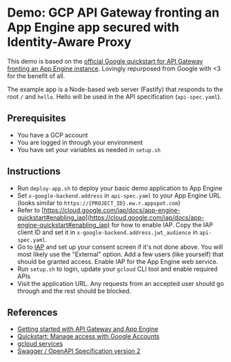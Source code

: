 # Demo: GCP API Gateway fronting an App Engine app secured with Identity-Aware Proxy

This demo is based on the [official Google quickstart for API Gateway fronting an App Engine instance](https://cloud.google.com/api-gateway/docs/get-started-app-engine). Lovingly repurposed from Google with <3 for the benefit of all.

The example app is a Node-based web server (Fastify) that responds to the root `/` and `hello`. Hello will be used in the API specification (`api-spec.yaml`).

## Prerequisites

- You have a GCP account
- You are logged in through your environment
- You have set your variables as needed in `setup.sh`

## Instructions

- Run `deploy-app.sh` to deploy your basic demo application to App Engine
- Set `x-google-backend.address` in `api-spec.yaml` to your App Engine URL (looks similar to `https://{PROJECT_ID}.ew.r.appspot.com`)
- Refer to [https://cloud.google.com/iap/docs/app-engine-quickstart#enabling_iap](https://cloud.google.com/iap/docs/app-engine-quickstart#enabling_iap) for how to enable IAP. Copy the IAP client ID and set it in `x-google-backend.address.jwt_audience` in `api-spec.yaml`.
- Go to [IAP](https://console.cloud.google.com/security/iap) and set up your consent screen if it's not done above. You will most likely use the "External" option. Add a few users (like yourself) that should be granted access. Enable IAP for the App Engine web service.
- Run `setup.sh` to login, update your `gcloud` CLI tool and enable required APIs
- Visit the application URL. Any requests from an accepted user should go through and the rest should be blocked.

## References

- [Getting started with API Gateway and App Engine](https://cloud.google.com/api-gateway/docs/get-started-app-engine?hl=en_GB)
- [Quickstart: Manage access with Google Accounts](https://cloud.google.com/iap/docs/app-engine-quickstart#enabling_iap)
- [gcloud services](https://cloud.google.com/sdk/gcloud/reference/services)
- [Swagger / OpenAPI Specification version 2](https://swagger.io/docs/specification/2-0/basic-structure/)
